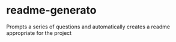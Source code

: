 # readme-generato
Prompts a series of questions and automatically creates a readme appropriate for the project
